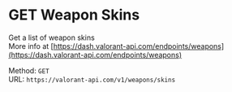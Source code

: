 # GET Weapon Skins

Get a list of weapon skins  
More info at [https://dash.valorant-api.com/endpoints/weapons](https://dash.valorant-api.com/endpoints/weapons)  


Method: `GET`  
URL: `https://valorant-api.com/v1/weapons/skins`  
